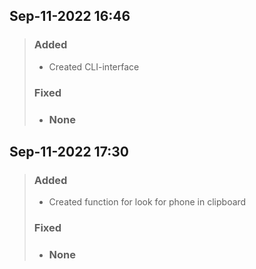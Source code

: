## Sep-11-2022 16:46
> ### Added
> * Created CLI-interface
> ### Fixed
> * ### None

## Sep-11-2022 17:30
> ### Added
> * Created function for look for phone in clipboard
> ### Fixed
> * ### None